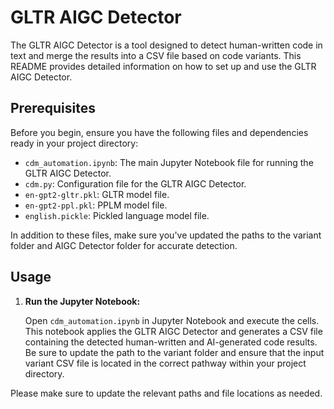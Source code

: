 # GLTR AIGC Detector

The GLTR AIGC Detector is a tool designed to detect human-written code in text and merge the results into a CSV file based on code variants. This README provides detailed information on how to set up and use the GLTR AIGC Detector.

## Prerequisites

Before you begin, ensure you have the following files and dependencies ready in your project directory:

- `cdm_automation.ipynb`: The main Jupyter Notebook file for running the GLTR AIGC Detector.
- `cdm.py`: Configuration file for the GLTR AIGC Detector.
- `en-gpt2-gltr.pkl`: GLTR model file.
- `en-gpt2-ppl.pkl`: PPLM model file.
- `english.pickle`: Pickled language model file.

In addition to these files, make sure you've updated the paths to the variant folder and AIGC Detector folder for accurate detection.

## Usage

1. **Run the Jupyter Notebook:**

   Open `cdm_automation.ipynb` in Jupyter Notebook and execute the cells. This notebook applies the GLTR AIGC Detector and generates a CSV file containing the detected human-written and AI-generated code results. Be sure to update the path to the variant folder and ensure that the input variant CSV file is located in the correct pathway within your project directory.

Please make sure to update the relevant paths and file locations as needed.
